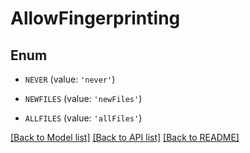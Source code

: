 # AllowFingerprinting


## Enum

* `NEVER` (value: `'never'`)

* `NEWFILES` (value: `'newFiles'`)

* `ALLFILES` (value: `'allFiles'`)

[[Back to Model list]](../README.md#documentation-for-models) [[Back to API list]](../README.md#documentation-for-api-endpoints) [[Back to README]](../README.md)


